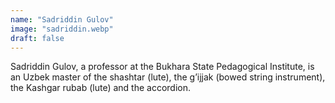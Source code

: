 ```yaml
---
name: "Sadriddin Gulov"
image: "sadriddin.webp"
draft: false
---
```


Sadriddin Gulov, a professor at the Bukhara State Pedagogical Institute, is an Uzbek master of the shashtar (lute), the g’ijjak (bowed string instrument), the Kashgar rubab (lute) and the accordion.